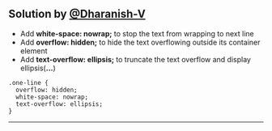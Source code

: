 ## Solution by [@Dharanish-V](https://github.com/dharanish-v)

* Add **white-space: nowrap;** to stop the text from wrapping to next line
* Add **overflow: hidden;** to hide the text overflowing outside its container element
* Add **text-overflow: ellipsis;** to truncate the text overflow and display ellipsis(**...**)

``` 
.one-line {
  overflow: hidden;
  white-space: nowrap;
  text-overflow: ellipsis;
}
```
***
